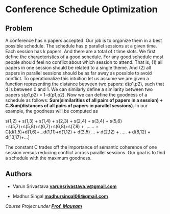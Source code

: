 # Conference Schedule Optimization

## Problem

A conference has n papers accepted. Our job is to organize them in a best possible schedule.
The schedule has p parallel sessions at a given time. Each session has k papers. And there are a
total of t time slots. We first define the characteristics of a good schedule. For any good schedule most people
should feel no conflict about which session to attend. That is, (1) all papers in one session
should be related to a single theme. And (2) all papers in parallel sessions should be as far away
as possible to avoid conflict.
To operationalize this intuition let us assume we are given a function representing the distance
between two papers: d(p1,p2), such that d is between 0 and 1. We can similarly define a
similarity between two papers s(p1,p2) = 1-d(p1,p2).
Now we can define the goodness of a schedule as follows:
**Sum(similarities of all pairs of papers in a session) + C.Sum(distances of all pairs of papers in parallel sessions)**.
In our example, the goodness will be computed as


s(1,2) + s(1,3) + s(1,4) + s(2,3) + s(2,4) + s(3,4) + s(5,6) +s(5,7)+s(5,8)+s(6,7)+s(6,8)+s(7,8) + ....... + C[d(1,5)+d(1,6)+...d(1,11)+d(1,12) + d(2,5) ... + d(2,12) + ..... + d(8,12) + d(13,17)+...]


The constant C trades off the importance of semantic coherence of one session versus reducing
conflict across parallel sessions.
Our goal is to find a schedule with the maximum goodness.

## Authors

+ Varun Srivastava
**varunsrivastava.v@gmail.com**

+ Madhur Singal
**madhursingal08@gmail.com**

*Course Project under [**Prof. Mausam**](http://homes.cs.washington.edu/~mausam/)*